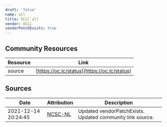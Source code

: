 ```yaml
---
draft: 'false'
name: all
title: OCLC all
vendor: OCLC
vendorPatchExists: true
---
```



## Community Resources
| Resource | Link |
| --- | --- |
| source | [https://oc.lc/status](https://oc.lc/status) |


## Sources
| Date | Attribution | Description |
| --- | --- | --- |
| 2021-12-14 20:24:45 | [NCSC-NL](https://github.com/NCSC-NL/log4shell/blob/main/software/README.md) | Updated vendorPatchExists. Updated community link source.  |
